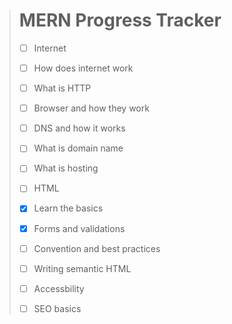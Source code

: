 > # MERN Progress Tracker
> * [ ]  Internet
>   * [ ]  How does internet work
>   * [ ]  What is HTTP
>   * [ ]  Browser and how they work
>   * [ ]  DNS and how it works
>   * [ ]  What is domain name
>   * [ ]  What is hosting
>
> * [ ]  HTML
>   * [x]  Learn the basics
>   * [x]  Forms and validations
>   * [ ]  Convention and best practices
>   * [ ]  Writing semantic HTML
>   * [ ]  Accessbility
>   * [ ]  SEO basics


